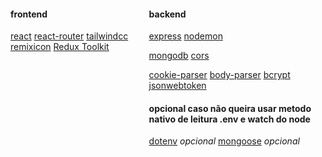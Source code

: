 <div style="display: flex; gap: 2rem">
<div>

#### frontend
[react](https://react.dev/)
[react-router](https://reactrouter.com/start/library/installation)
[tailwindcc](https://tailwindcss.com/docs/installation/using-vite)
[remixicon](https://remixicon.com/)
[Redux Toolkit](https://redux-toolkit.js.org/)

</div>

<div>

#### backend
[express](htttps://expressjs.com/)
[nodemon]([https://nodemonjs.)

[mongodb](https://www.mongodb.com/products/platform/cloud)
[cors](https://www.npmjs.com/package/cors)

[cookie-parser](https://www.npmjs.com/package/cookie-parser)
[body-parser](https://www.npmjs.com/package/body-parser)
[bcrypt](https://www.npmjs.com/package/bcrypt)
[jsonwebtoken](https://www.npmjs.com/package/jsonwebtoken)

#### opcional caso não queira usar metodo nativo de leitura .env e watch do node
[dotenv](https://www.npmjs.com/package/dotenv) *opcional*
[mongoose](https://mongoosejs.com/) *opcional*
</div>
</div>